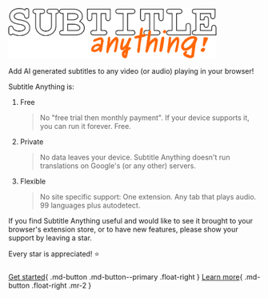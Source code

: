 
<img src="assets/logo.svg" height=100 alt="Subtitle Anything!" />

Add AI generated subtitles to any video (or audio) playing in your browser!

Subtitle Anything is:

1. Free

    > No "free trial then monthly payment". If your device supports it, you can run it forever. Free.

2. Private

    > No data leaves your device. Subtitle Anything doesn't run translations on Google's (or any other) servers.

3. Flexible

    > No site specific support: One extension. Any tab that plays audio. 99 languages plus autodetect.

If you find Subtitle Anything useful and would like to see it brought to your browser's extension store, or to have new features, please show your support by leaving a star.

Every star is appreciated! :star:

#####

[Get started](install.md){ .md-button .md-button--primary .float-right }
[Learn more](usage.md){ .md-button .float-right .mr-2 }

###
